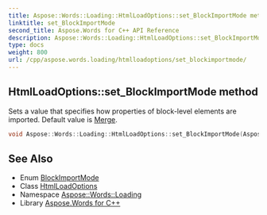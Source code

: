 ```yaml
---
title: Aspose::Words::Loading::HtmlLoadOptions::set_BlockImportMode method
linktitle: set_BlockImportMode
second_title: Aspose.Words for C++ API Reference
description: Aspose::Words::Loading::HtmlLoadOptions::set_BlockImportMode method. Sets a value that specifies how properties of block-level elements are imported. Default value is Merge in C++.
type: docs
weight: 800
url: /cpp/aspose.words.loading/htmlloadoptions/set_blockimportmode/
---
```

## HtmlLoadOptions::set_BlockImportMode method


Sets a value that specifies how properties of block-level elements are imported. Default value is [Merge](../../blockimportmode/).

```cpp
void Aspose::Words::Loading::HtmlLoadOptions::set_BlockImportMode(Aspose::Words::Loading::BlockImportMode value)
```

## See Also

* Enum [BlockImportMode](../../blockimportmode/)
* Class [HtmlLoadOptions](../)
* Namespace [Aspose::Words::Loading](../../)
* Library [Aspose.Words for C++](../../../)

